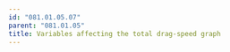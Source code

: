 ```yaml
---
id: "081.01.05.07"
parent: "081.01.05"
title: Variables affecting the total drag-speed graph
---
```

